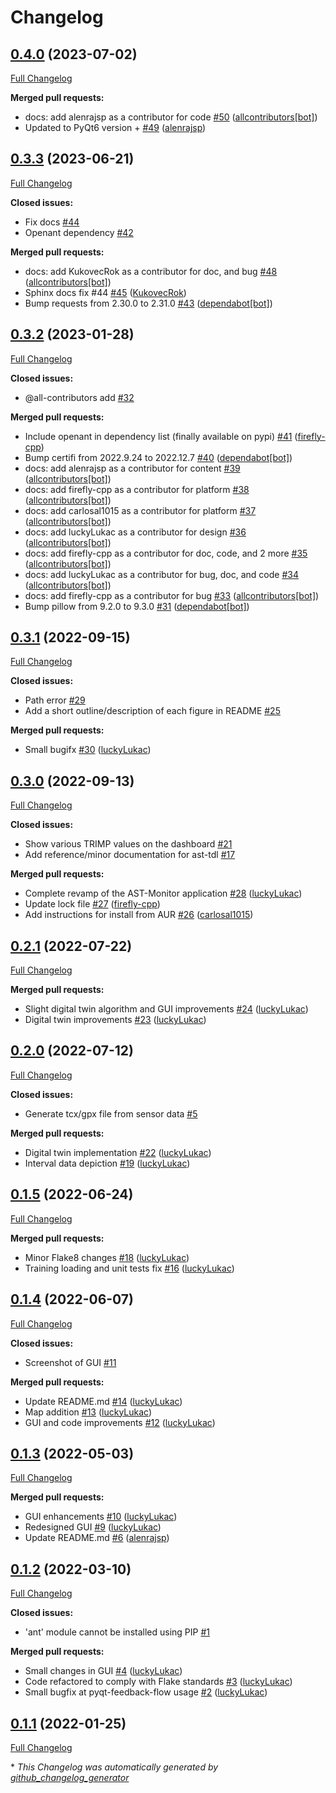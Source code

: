 # Changelog

## [0.4.0](https://github.com/firefly-cpp/AST-Monitor/tree/0.4.0) (2023-07-02)

[Full Changelog](https://github.com/firefly-cpp/AST-Monitor/compare/0.3.3...0.4.0)

**Merged pull requests:**

- docs: add alenrajsp as a contributor for code [\#50](https://github.com/firefly-cpp/AST-Monitor/pull/50) ([allcontributors[bot]](https://github.com/apps/allcontributors))
- Updated to PyQt6 version + [\#49](https://github.com/firefly-cpp/AST-Monitor/pull/49) ([alenrajsp](https://github.com/alenrajsp))

## [0.3.3](https://github.com/firefly-cpp/AST-Monitor/tree/0.3.3) (2023-06-21)

[Full Changelog](https://github.com/firefly-cpp/AST-Monitor/compare/0.3.2...0.3.3)

**Closed issues:**

- Fix docs [\#44](https://github.com/firefly-cpp/AST-Monitor/issues/44)
- Openant dependency [\#42](https://github.com/firefly-cpp/AST-Monitor/issues/42)

**Merged pull requests:**

- docs: add KukovecRok as a contributor for doc, and bug [\#48](https://github.com/firefly-cpp/AST-Monitor/pull/48) ([allcontributors[bot]](https://github.com/apps/allcontributors))
- Sphinx docs fix \#44 [\#45](https://github.com/firefly-cpp/AST-Monitor/pull/45) ([KukovecRok](https://github.com/KukovecRok))
- Bump requests from 2.30.0 to 2.31.0 [\#43](https://github.com/firefly-cpp/AST-Monitor/pull/43) ([dependabot[bot]](https://github.com/apps/dependabot))

## [0.3.2](https://github.com/firefly-cpp/AST-Monitor/tree/0.3.2) (2023-01-28)

[Full Changelog](https://github.com/firefly-cpp/AST-Monitor/compare/0.3.1...0.3.2)

**Closed issues:**

-  @all-contributors add [\#32](https://github.com/firefly-cpp/AST-Monitor/issues/32)

**Merged pull requests:**

- Include openant in dependency list \(finally available on pypi\) [\#41](https://github.com/firefly-cpp/AST-Monitor/pull/41) ([firefly-cpp](https://github.com/firefly-cpp))
- Bump certifi from 2022.9.24 to 2022.12.7 [\#40](https://github.com/firefly-cpp/AST-Monitor/pull/40) ([dependabot[bot]](https://github.com/apps/dependabot))
- docs: add alenrajsp as a contributor for content [\#39](https://github.com/firefly-cpp/AST-Monitor/pull/39) ([allcontributors[bot]](https://github.com/apps/allcontributors))
- docs: add firefly-cpp as a contributor for platform [\#38](https://github.com/firefly-cpp/AST-Monitor/pull/38) ([allcontributors[bot]](https://github.com/apps/allcontributors))
- docs: add carlosal1015 as a contributor for platform [\#37](https://github.com/firefly-cpp/AST-Monitor/pull/37) ([allcontributors[bot]](https://github.com/apps/allcontributors))
- docs: add luckyLukac as a contributor for design [\#36](https://github.com/firefly-cpp/AST-Monitor/pull/36) ([allcontributors[bot]](https://github.com/apps/allcontributors))
- docs: add firefly-cpp as a contributor for doc, code, and 2 more [\#35](https://github.com/firefly-cpp/AST-Monitor/pull/35) ([allcontributors[bot]](https://github.com/apps/allcontributors))
- docs: add luckyLukac as a contributor for bug, doc, and code [\#34](https://github.com/firefly-cpp/AST-Monitor/pull/34) ([allcontributors[bot]](https://github.com/apps/allcontributors))
- docs: add firefly-cpp as a contributor for bug [\#33](https://github.com/firefly-cpp/AST-Monitor/pull/33) ([allcontributors[bot]](https://github.com/apps/allcontributors))
- Bump pillow from 9.2.0 to 9.3.0 [\#31](https://github.com/firefly-cpp/AST-Monitor/pull/31) ([dependabot[bot]](https://github.com/apps/dependabot))

## [0.3.1](https://github.com/firefly-cpp/AST-Monitor/tree/0.3.1) (2022-09-15)

[Full Changelog](https://github.com/firefly-cpp/AST-Monitor/compare/0.3.0...0.3.1)

**Closed issues:**

- Path error [\#29](https://github.com/firefly-cpp/AST-Monitor/issues/29)
- Add a short outline/description of each figure in README [\#25](https://github.com/firefly-cpp/AST-Monitor/issues/25)

**Merged pull requests:**

- Small bugifx [\#30](https://github.com/firefly-cpp/AST-Monitor/pull/30) ([luckyLukac](https://github.com/luckyLukac))

## [0.3.0](https://github.com/firefly-cpp/AST-Monitor/tree/0.3.0) (2022-09-13)

[Full Changelog](https://github.com/firefly-cpp/AST-Monitor/compare/0.2.1...0.3.0)

**Closed issues:**

- Show various TRIMP values on the dashboard [\#21](https://github.com/firefly-cpp/AST-Monitor/issues/21)
- Add reference/minor documentation for ast-tdl [\#17](https://github.com/firefly-cpp/AST-Monitor/issues/17)

**Merged pull requests:**

- Complete revamp of the AST-Monitor application [\#28](https://github.com/firefly-cpp/AST-Monitor/pull/28) ([luckyLukac](https://github.com/luckyLukac))
- Update lock file [\#27](https://github.com/firefly-cpp/AST-Monitor/pull/27) ([firefly-cpp](https://github.com/firefly-cpp))
- Add instructions for install from AUR [\#26](https://github.com/firefly-cpp/AST-Monitor/pull/26) ([carlosal1015](https://github.com/carlosal1015))

## [0.2.1](https://github.com/firefly-cpp/AST-Monitor/tree/0.2.1) (2022-07-22)

[Full Changelog](https://github.com/firefly-cpp/AST-Monitor/compare/0.2.0...0.2.1)

**Merged pull requests:**

- Slight digital twin algorithm and GUI improvements [\#24](https://github.com/firefly-cpp/AST-Monitor/pull/24) ([luckyLukac](https://github.com/luckyLukac))
- Digital twin improvements [\#23](https://github.com/firefly-cpp/AST-Monitor/pull/23) ([luckyLukac](https://github.com/luckyLukac))

## [0.2.0](https://github.com/firefly-cpp/AST-Monitor/tree/0.2.0) (2022-07-12)

[Full Changelog](https://github.com/firefly-cpp/AST-Monitor/compare/0.1.5...0.2.0)

**Closed issues:**

- Generate tcx/gpx file from sensor data [\#5](https://github.com/firefly-cpp/AST-Monitor/issues/5)

**Merged pull requests:**

- Digital twin implementation [\#22](https://github.com/firefly-cpp/AST-Monitor/pull/22) ([luckyLukac](https://github.com/luckyLukac))
- Interval data depiction [\#19](https://github.com/firefly-cpp/AST-Monitor/pull/19) ([luckyLukac](https://github.com/luckyLukac))

## [0.1.5](https://github.com/firefly-cpp/AST-Monitor/tree/0.1.5) (2022-06-24)

[Full Changelog](https://github.com/firefly-cpp/AST-Monitor/compare/0.1.4...0.1.5)

**Merged pull requests:**

- Minor Flake8 changes [\#18](https://github.com/firefly-cpp/AST-Monitor/pull/18) ([luckyLukac](https://github.com/luckyLukac))
- Training loading and unit tests fix [\#16](https://github.com/firefly-cpp/AST-Monitor/pull/16) ([luckyLukac](https://github.com/luckyLukac))

## [0.1.4](https://github.com/firefly-cpp/AST-Monitor/tree/0.1.4) (2022-06-07)

[Full Changelog](https://github.com/firefly-cpp/AST-Monitor/compare/0.1.3...0.1.4)

**Closed issues:**

- Screenshot of GUI [\#11](https://github.com/firefly-cpp/AST-Monitor/issues/11)

**Merged pull requests:**

- Update README.md [\#14](https://github.com/firefly-cpp/AST-Monitor/pull/14) ([luckyLukac](https://github.com/luckyLukac))
- Map addition [\#13](https://github.com/firefly-cpp/AST-Monitor/pull/13) ([luckyLukac](https://github.com/luckyLukac))
- GUI and code improvements [\#12](https://github.com/firefly-cpp/AST-Monitor/pull/12) ([luckyLukac](https://github.com/luckyLukac))

## [0.1.3](https://github.com/firefly-cpp/AST-Monitor/tree/0.1.3) (2022-05-03)

[Full Changelog](https://github.com/firefly-cpp/AST-Monitor/compare/0.1.2...0.1.3)

**Merged pull requests:**

- GUI enhancements [\#10](https://github.com/firefly-cpp/AST-Monitor/pull/10) ([luckyLukac](https://github.com/luckyLukac))
- Redesigned GUI [\#9](https://github.com/firefly-cpp/AST-Monitor/pull/9) ([luckyLukac](https://github.com/luckyLukac))
- Update README.md [\#6](https://github.com/firefly-cpp/AST-Monitor/pull/6) ([alenrajsp](https://github.com/alenrajsp))

## [0.1.2](https://github.com/firefly-cpp/AST-Monitor/tree/0.1.2) (2022-03-10)

[Full Changelog](https://github.com/firefly-cpp/AST-Monitor/compare/0.1.1...0.1.2)

**Closed issues:**

- 'ant' module cannot be installed using PIP [\#1](https://github.com/firefly-cpp/AST-Monitor/issues/1)

**Merged pull requests:**

- Small changes in GUI [\#4](https://github.com/firefly-cpp/AST-Monitor/pull/4) ([luckyLukac](https://github.com/luckyLukac))
- Code refactored to comply with Flake standards [\#3](https://github.com/firefly-cpp/AST-Monitor/pull/3) ([luckyLukac](https://github.com/luckyLukac))
- Small bugfix at pyqt-feedback-flow usage [\#2](https://github.com/firefly-cpp/AST-Monitor/pull/2) ([luckyLukac](https://github.com/luckyLukac))

## [0.1.1](https://github.com/firefly-cpp/AST-Monitor/tree/0.1.1) (2022-01-25)

[Full Changelog](https://github.com/firefly-cpp/AST-Monitor/compare/c3527a1296385a84a0b0be4df0e1609527cbac67...0.1.1)



\* *This Changelog was automatically generated by [github_changelog_generator](https://github.com/github-changelog-generator/github-changelog-generator)*
